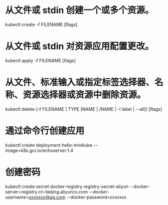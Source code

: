 # 从文件或 stdin 创建一个或多个资源。
kubectl create -f FILENAME [flags]

# 从文件或 stdin 对资源应用配置更改。
kubectl apply -f FILENAME [flags]

# 从文件、标准输入或指定标签选择器、名称、资源选择器或资源中删除资源。
kubectl delete (-f FILENAME | TYPE [NAME | /NAME | -l label | --all]) [flags]

# 通过命令行创建应用
kubectl create deployment hello-minikube --image=k8s.gcr.io/echoserver:1.4

# 创建密码
kubectl create secret docker-registry registry-secret-aliyun --docker-server=registry.cn-beijing.aliyuncs.com --docker-username=xxxxxxx@qq.com --docker-password=xxxxxxx
